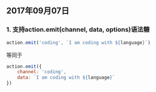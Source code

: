 ## 2017年09月07日

### 1. 支持action.emit(channel, data, options)语法糖

```javascript
action.emit('coding', `I am coding with ${language}`)
```

等同于

```javascript
action.emit({
    channel: 'coding',
    data: `I am coding with ${language}`
})
```